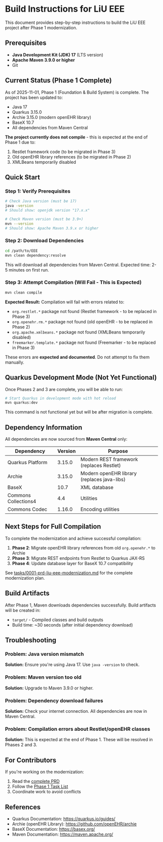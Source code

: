 # Build Instructions for LiU EEE

This document provides step-by-step instructions to build the LiU EEE project after Phase 1 modernization.

## Prerequisites

- **Java Development Kit (JDK) 17** (LTS version)
- **Apache Maven 3.9.0 or higher**
- Git

## Current Status (Phase 1 Complete)

As of 2025-11-01, Phase 1 (Foundation & Build System) is complete. The project has been updated to:
- Java 17
- Quarkus 3.15.0
- Archie 3.15.0 (modern openEHR library)
- BaseX 10.7
- All dependencies from Maven Central

**The project currently does not compile** - this is expected at the end of Phase 1 due to:
1. Restlet framework code (to be migrated in Phase 3)
2. Old openEHR library references (to be migrated in Phase 2)
3. XMLBeans temporarily disabled

## Quick Start

### Step 1: Verify Prerequisites

```bash
# Check Java version (must be 17)
java -version
# Should show: openjdk version "17.x.x"

# Check Maven version (must be 3.9+)
mvn --version
# Should show: Apache Maven 3.9.x or higher
```

### Step 2: Download Dependencies

```bash
cd /path/to/EEE
mvn clean dependency:resolve
```

This will download all dependencies from Maven Central. Expected time: 2-5 minutes on first run.

### Step 3: Attempt Compilation (Will Fail - This is Expected)

```bash
mvn clean compile
```

**Expected Result:** Compilation will fail with errors related to:
- `org.restlet.*` package not found (Restlet framework - to be replaced in Phase 3)
- `org.openehr.rm.*` package not found (old openEHR - to be replaced in Phase 2)
- `org.apache.xmlbeans.*` package not found (XMLBeans temporarily disabled)
- `freemarker.template.*` package not found (Freemarker - to be replaced in Phase 3)

These errors are **expected and documented**. Do not attempt to fix them manually.

## Quarkus Development Mode (Not Yet Functional)

Once Phases 2 and 3 are complete, you will be able to run:

```bash
# Start Quarkus in development mode with hot reload
mvn quarkus:dev
```

This command is not functional yet but will be after migration is complete.

## Dependency Information

All dependencies are now sourced from **Maven Central** only:

| Dependency | Version | Purpose |
|------------|---------|---------|
| Quarkus Platform | 3.15.0 | Modern REST framework (replaces Restlet) |
| Archie | 3.15.0 | Modern openEHR library (replaces java-libs) |
| BaseX | 10.7 | XML database |
| Commons Collections4 | 4.4 | Utilities |
| Commons Codec | 1.16.0 | Encoding utilities |

## Next Steps for Full Compilation

To complete the modernization and achieve successful compilation:

1. **Phase 2**: Migrate openEHR library references from old `org.openehr.*` to Archie
2. **Phase 3**: Migrate REST endpoints from Restlet to Quarkus JAX-RS
3. **Phase 4**: Update database layer for BaseX 10.7 compatibility

See [tasks/0001-prd-liu-eee-modernization.md](tasks/0001-prd-liu-eee-modernization.md) for the complete modernization plan.

## Build Artifacts

After Phase 1, Maven downloads dependencies successfully. Build artifacts will be created in:
- `target/` - Compiled classes and build outputs
- Build time: ~30 seconds (after initial dependency download)

## Troubleshooting

### Problem: Java version mismatch
**Solution:** Ensure you're using Java 17. Use `java -version` to check.

### Problem: Maven version too old
**Solution:** Upgrade to Maven 3.9.0 or higher.

### Problem: Dependency download failures
**Solution:** Check your internet connection. All dependencies are now in Maven Central.

### Problem: Compilation errors about Restlet/openEHR classes
**Solution:** This is expected at the end of Phase 1. These will be resolved in Phases 2 and 3.

## For Contributors

If you're working on the modernization:
1. Read the [complete PRD](tasks/0001-prd-liu-eee-modernization.md)
2. Follow the [Phase 1 Task List](tasks/0001-tasks-foundation-build-system.md)
3. Coordinate work to avoid conflicts

## References

- Quarkus Documentation: https://quarkus.io/guides/
- Archie (openEHR Library): https://github.com/openEHR/archie
- BaseX Documentation: https://basex.org/
- Maven Documentation: https://maven.apache.org/

